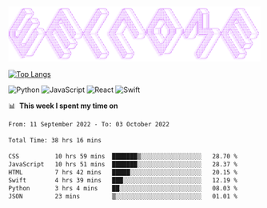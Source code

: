 
![ezcv logo](https://raw.githubusercontent.com/adammgerber/images/main/Welcome.png)

[![Top Langs](https://github-readme-stats.vercel.app/api/top-langs/?username=adammgerber&layout=compact)](https://github.com/anuraghazra/github-readme-stats)

![Python](https://img.shields.io/badge/python-3670A0?style=for-the-badge&logo=python&logoColor=ffdd54)
![JavaScript](https://img.shields.io/badge/javascript-%23323330.svg?style=for-the-badge&logo=javascript&logoColor=%23F7DF1E)
![React](https://img.shields.io/badge/react-%2320232a.svg?style=for-the-badge&logo=react&logoColor=%2361DAFB)
![Swift](https://img.shields.io/badge/swift-F54A2A?style=for-the-badge&logo=swift&logoColor=white)

📊 &nbsp;**This week I spent my time on**

<!--START_SECTION:waka-->

```text
From: 11 September 2022 - To: 03 October 2022

Total Time: 38 hrs 16 mins

CSS          10 hrs 59 mins  ███████▒░░░░░░░░░░░░░░░░░   28.70 %
JavaScript   10 hrs 51 mins  ███████░░░░░░░░░░░░░░░░░░   28.37 %
HTML         7 hrs 42 mins   █████░░░░░░░░░░░░░░░░░░░░   20.15 %
Swift        4 hrs 39 mins   ███░░░░░░░░░░░░░░░░░░░░░░   12.19 %
Python       3 hrs 4 mins    ██░░░░░░░░░░░░░░░░░░░░░░░   08.03 %
JSON         23 mins         ▒░░░░░░░░░░░░░░░░░░░░░░░░   01.01 %
```

<!--END_SECTION:waka-->

